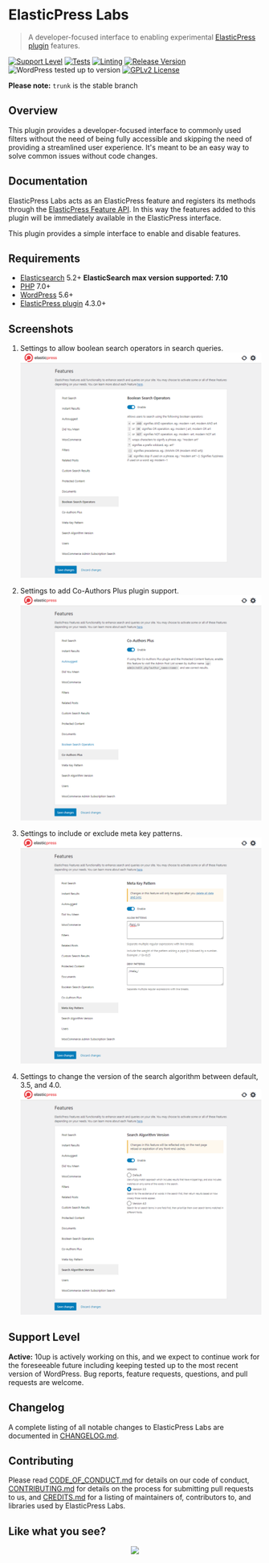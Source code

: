 # ElasticPress Labs

> A developer-focused interface to enabling experimental [ElasticPress plugin](https://github.com/10up/ElasticPress/) features.

[![Support Level](https://img.shields.io/badge/support-active-green.svg)](#support-level) [![Tests](https://github.com/10up/ElasticPressLabs/actions/workflows/test.yml/badge.svg)](https://github.com/10up/ElasticPressLabs/actions/workflows/test.yml) [![Linting](https://github.com/10up/ElasticPressLabs/actions/workflows/lint.yml/badge.svg)](https://github.com/10up/ElasticPressLabs/actions/workflows/lint.yml) [![Release Version](https://img.shields.io/github/release/10up/ElasticPressLabs.svg)](https://github.com/10up/ElasticPressLabs/releases/latest) ![WordPress tested up to version](https://img.shields.io/badge/WordPress-v5.8%20tested-success.svg) [![GPLv2 License](https://img.shields.io/github/license/10up/ElasticPressLabs.svg)](https://github.com/10up/ElasticPressLabs/blob/develop/LICENSE.md)

**Please note:** `trunk` is the stable branch

## Overview

This plugin provides a developer-focused interface to commonly used filters without the need of being fully accessible and skipping the need of providing a streamlined user experience. It's meant to be an easy way to solve common issues without code changes.

## Documentation

ElasticPress Labs acts as an ElasticPress feature and registers its methods through the [ElasticPress Feature API](http://10up.github.io/ElasticPress/tutorial-feature-api.html). In this way the features added to this plugin will be immediately available in the ElasticPress interface.

This plugin provides a simple interface to enable and disable features.

## Requirements

* [Elasticsearch](https://www.elastic.co) 5.2+ **ElasticSearch max version supported: 7.10**
* [PHP](https://php.net/) 7.0+
* [WordPress](http://wordpress.org) 5.6+
* [ElasticPress plugin](https://github.com/10up/ElasticPress/) 4.3.0+

## Screenshots

1. Settings to allow boolean search operators in search queries.
![](/.wordpress-org/screenshot-1.png)

2. Settings to add Co-Authors Plus plugin support.
![](/.wordpress-org/screenshot-2.png)

3. Settings to include or exclude meta key patterns.
![](/.wordpress-org/screenshot-3.png)

4. Settings to change the version of the search algorithm between default, 3.5, and 4.0.
![](/.wordpress-org/screenshot-4.png)

## Support Level

**Active:** 10up is actively working on this, and we expect to continue work for the foreseeable future including keeping tested up to the most recent version of WordPress.  Bug reports, feature requests, questions, and pull requests are welcome.

## Changelog

A complete listing of all notable changes to ElasticPress Labs are documented in [CHANGELOG.md](https://github.com/10up/elasticpresslabs/blob/develop/CHANGELOG.md).

## Contributing

Please read [CODE_OF_CONDUCT.md](https://github.com/10up/elasticpresslabs/blob/develop/CODE_OF_CONDUCT.md) for details on our code of conduct, [CONTRIBUTING.md](https://github.com/10up/elasticpresslabs/blob/develop/CONTRIBUTING.md) for details on the process for submitting pull requests to us, and [CREDITS.md](https://github.com/10up/elasticpresslabs/blob/develop/CREDITS.md) for a listing of maintainers of, contributors to, and libraries used by ElasticPress Labs.

## Like what you see?

<p align="center">
<a href="http://10up.com/contact/"><img src="https://10up.com/uploads/2016/10/10up-Github-Banner.png" width="850"></a>
</p>
